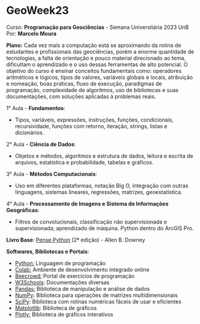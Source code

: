
# GeoWeek23
Curso: **Programação para Geociências** - Semana Universitária 2023 UnB
Por: **Marcelo Moura**

**Plano:**
Cada vez mais a computação está se aproximando da rotina de estudantes e profissionais das geociências, porém a enorme quantidade de tecnologias, a falta de orientação e pouco material direcionado ao tema, dificultam o aprendizado e o uso dessas ferramentas de alto potencial.
O objetivo do curso é ensinar conceitos fundamentais como: operadores aritméticos e lógicos, tipos de valores, variáveis globais e locais, atribuição e nomeação, boas práticas, fluxo de execução, paradigmas de programação, complexidade de algoritmos, uso de bibliotecas e suas documentações, com soluções aplicadas à problemas reais.

1° Aula - **Fundamentos**:
-   Tipos, variáveis, expressões, instruções, funções, condicionais, recursividade, funções com retorno, iteração, strings, listas e dicionários.

2° Aula - **Ciência de Dados**:
-   Objetos e métodos, algoritmos e estrutura de dados, leitura e escrita de arquivos, estatística e probabilidade, tabelas e gráficos.

3° Aula - **Métodos Computacionais**:
-   Uso em diferentes plataformas, notação Big O, integração com outras linguagens, sistemas lineares, regressões, matrizes, geoestatística.

4° Aula - **Processamento de Imagens e Sistema de Informações Geográficas**:
-   Filtros de convolucionais, classificação não supervisionada e supervisionada; aprendizado de máquina. Python dentro do ArcGIS Pro.

**Livro Base**: [Pense Python](https://github.com/PenseAllen/PensePython2e) (2ª edição) - Allen B. Downey

**Softwares, Bibliotecas e Portais**:
-   [Python:](https://www.python.org/) Linguagem de programação
-   [Colab:](https://colab.research.google.com/) Ambiente de desenvolvimento integrado online
-   [Beecrowd:](http://www.beecrowd.com.br/judge/pt) Portal de exercícios de programação
-   [W3Schools](https://www.w3schools.com/): Documentações diversas
-   [Pandas:](https://pandas.pydata.org/docs/) Biblioteca de manipulação e análise de dados
-   [NumPy](https://numpy.org/): Biblioteca para operações de matrizes multidimensionais
-   [SciPy](https://scipy.org/): Biblioteca com rotinas numéricas fáceis de usar e eficientes
-   [Matplotlib](https://matplotlib.org/): Biblioteca de gráficos
-   [Plotly:](https://plotly.com/python/) Biblioteca de gráficos interativos
